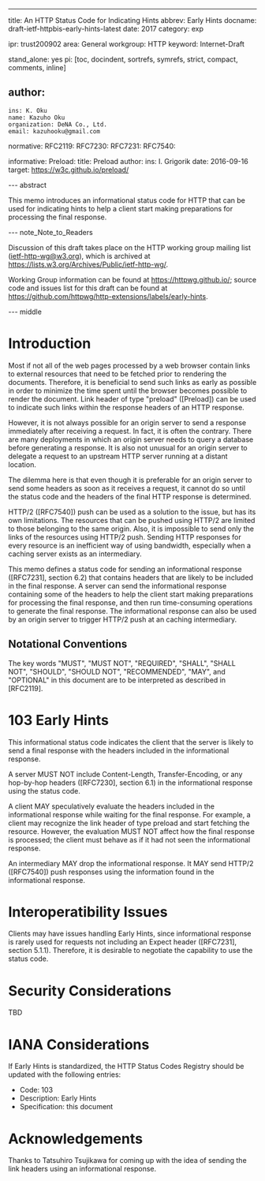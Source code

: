 ---
title: An HTTP Status Code for Indicating Hints
abbrev: Early Hints
docname: draft-ietf-httpbis-early-hints-latest
date: 2017
category: exp

ipr: trust200902
area: General
workgroup: HTTP
keyword: Internet-Draft

stand_alone: yes
pi: [toc, docindent, sortrefs, symrefs, strict, compact, comments, inline]

author:
 -
    ins: K. Oku
    name: Kazuho Oku
    organization: DeNA Co., Ltd.
    email: kazuhooku@gmail.com

normative:
  RFC2119:
  RFC7230:
  RFC7231:
  RFC7540:

informative:
  Preload:
    title: Preload
    author:
      ins: I. Grigorik
    date: 2016-09-16
    target: https://w3c.github.io/preload/

--- abstract

This memo introduces an informational status code for HTTP that can be used for indicating hints to
help a client start making preparations for processing the final response.


--- note_Note_to_Readers

Discussion of this draft takes place on the HTTP working group mailing list (ietf-http-wg@w3.org),
which is archived at <https://lists.w3.org/Archives/Public/ietf-http-wg/>.

Working Group information can be found at <https://httpwg.github.io/>; source code and issues list
for this draft can be found at <https://github.com/httpwg/http-extensions/labels/early-hints>.


--- middle

# Introduction

Most if not all of the web pages processed by a web browser contain links to external resources
that need to be fetched prior to rendering the documents. Therefore, it is beneficial to send such
links as early as possible in order to minimize the time spent until the browser becomes possible
to render the document. Link header of type "preload" ([Preload]) can be used to indicate such
links within the response headers of an HTTP response.

However, it is not always possible for an origin server to send a response immediately after
receiving a request. In fact, it is often the contrary. There are many deployments in which an
origin server needs to query a database before generating a response. It is also not unusual for an
origin server to delegate a request to an upstream HTTP server running at a distant location.

The dilemma here is that even though it is preferable for an origin server to send some headers as
soon as it receives a request, it cannot do so until the status code and the headers of the final
HTTP response is determined.

HTTP/2 ([RFC7540]) push can be used as a solution to the issue, but has its own limitations. The
resources that can be pushed using HTTP/2 are limited to those belonging to the same origin. Also,
it is impossible to send only the links of the resources using HTTP/2 push. Sending HTTP responses
for every resource is an inefficient way of using bandwidth, especially when a caching server
exists as an intermediary.

This memo defines a status code for sending an informational response ([RFC7231], section 6.2) that
contains headers that are likely to be included in the final response. A server can send the
informational response containing some of the headers to help the client start making preparations
for processing the final response, and then run time-consuming operations to generate the final
response. The informational response can also be used by an origin server to trigger HTTP/2 push at
an caching intermediary.

## Notational Conventions

The key words "MUST", "MUST NOT", "REQUIRED", "SHALL", "SHALL NOT", "SHOULD", "SHOULD NOT",
"RECOMMENDED", "MAY", and "OPTIONAL" in this document are to be interpreted as described in
[RFC2119].

# 103 Early Hints

This informational status code indicates the client that the server is likely to send a final
response with the headers included in the informational response.

A server MUST NOT include Content-Length, Transfer-Encoding, or any hop-by-hop headers ([RFC7230],
section 6.1) in the informational response using the status code.

A client MAY speculatively evaluate the headers included in the informational response while
waiting for the final response. For example, a client may recognize the link header of type preload
and start fetching the resource. However, the evaluation MUST NOT affect how the final response is
processed; the client must behave as if it had not seen the informational response.

An intermediary MAY drop the informational response. It MAY send HTTP/2 ([RFC7540]) push responses
using the information found in the informational response.

# Interoperatibility Issues

Clients may have issues handling Early Hints, since informational response is rarely used for
requests not including an Expect header ([RFC7231], section 5.1.1). Therefore, it is desirable to
negotiate the capability to use the status code.

# Security Considerations

TBD

# IANA Considerations

If Early Hints is standardized, the HTTP Status Codes Registry should be updated with the following
entries:

* Code: 103
* Description: Early Hints
* Specification: this document

# Acknowledgements

Thanks to Tatsuhiro Tsujikawa for coming up with the idea of sending the link headers using an
informational response.
